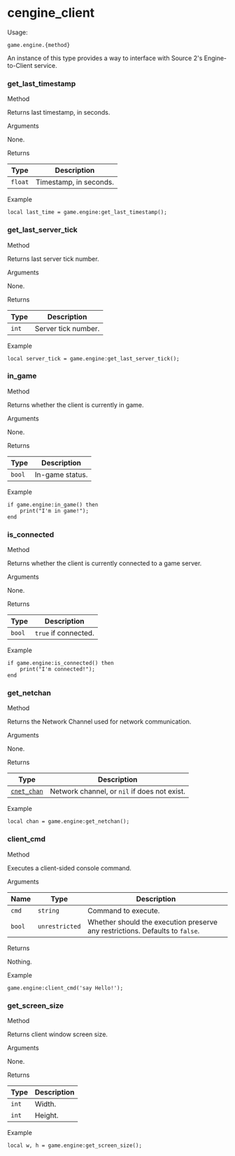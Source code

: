# cengine\_client

Usage:

`game.engine.{method}`

An instance of this type provides a way to interface with Source 2's Engine-to-Client service.

### get\_last\_timestamp﻿ <a href="#get-last-timestamp" id="get-last-timestamp"></a>

Method

Returns last timestamp, in seconds.

Arguments

None.

Returns

| Type    | Description            |
| ------- | ---------------------- |
| `float` | Timestamp, in seconds. |

Example

```
local last_time = game.engine:get_last_timestamp();
```

### get\_last\_server\_tick﻿ <a href="#get-last-server-tick" id="get-last-server-tick"></a>

Method

Returns last server tick number.

Arguments

None.

Returns

| Type  | Description         |
| ----- | ------------------- |
| `int` | Server tick number. |

Example

```
local server_tick = game.engine:get_last_server_tick();
```

### in\_game﻿ <a href="#in-game" id="in-game"></a>

Method

Returns whether the client is currently in game.

Arguments

None.

Returns

| Type   | Description     |
| ------ | --------------- |
| `bool` | In-game status. |

Example

```
if game.engine:in_game() then
    print("I'm in game!");
end
```

### is\_connected﻿ <a href="#is-connected" id="is-connected"></a>

Method

Returns whether the client is currently connected to a game server.

Arguments

None.

Returns

| Type   | Description          |
| ------ | -------------------- |
| `bool` | `true` if connected. |

Example

```
if game.engine:is_connected() then
    print("I'm connected!");
end
```

### get\_netchan﻿ <a href="#get-netchan" id="get-netchan"></a>

Method

Returns the Network Channel used for network communication.

Arguments

None.

Returns

| Type                                                   | Description                                  |
| ------------------------------------------------------ | -------------------------------------------- |
| [`cnet_chan`](https://lua.fatality.win/cnet-chan.html) | Network channel, or `nil` if does not exist. |

Example

```
local chan = game.engine:get_netchan();
```

### client\_cmd﻿ <a href="#client-cmd" id="client-cmd"></a>

Method

Executes a client-sided console command.

Arguments

| Name   | Type           | Description                                                                  |
| ------ | -------------- | ---------------------------------------------------------------------------- |
| `cmd`  | `string`       | Command to execute.                                                          |
| `bool` | `unrestricted` | Whether should the execution preserve any restrictions. Defaults to `false`. |

Returns

Nothing.

Example

```
game.engine:client_cmd('say Hello!');
```

### get\_screen\_size﻿ <a href="#get-screen-size" id="get-screen-size"></a>

Method

Returns client window screen size.

Arguments

None.

Returns

| Type  | Description |
| ----- | ----------- |
| `int` | Width.      |
| `int` | Height.     |

Example

```
local w, h = game.engine:get_screen_size();
```

